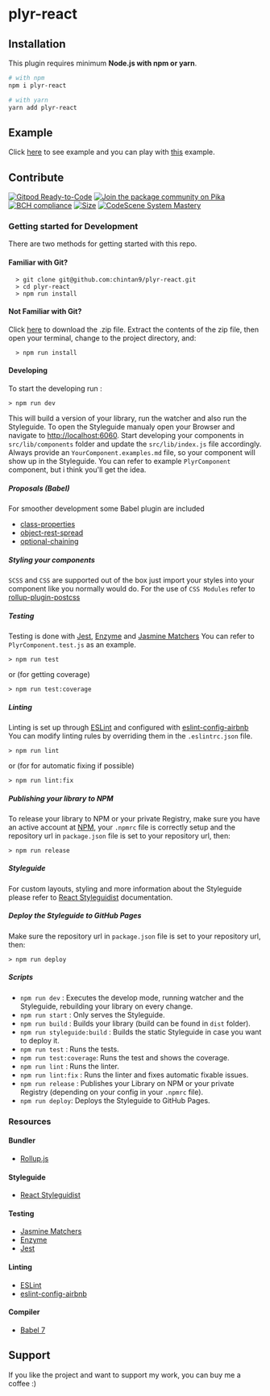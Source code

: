 # plyr-react

## Installation

This plugin requires minimum **Node.js with npm or yarn**.


```sh
# with npm
npm i plyr-react

# with yarn
yarn add plyr-react
```

## Example

Click
[here](https://stackblitz.com/edit/react-uq98gq?ctl=1&embed=1&file=index.js&hideExplorer=1&hideNavigation=1&view=preview)
to see example and you can play with
[this](https://stackblitz.com/edit/react-vfptdd?file=index.js) example.

## Contribute

[![Gitpod Ready-to-Code](https://img.shields.io/badge/Gitpod-Ready--to--Code-blue?logo=gitpod)](https://gitpod.io/#https://github.com/chintan9/plyr-react)
[![Join the package community on Pika](https://img.shields.io/badge/Pika%20Community-Ask%20questions,%20get%20answers-blue?style=flag-square)](https://www.pika.dev/npm/plyr-react)
[![BCH compliance](https://bettercodehub.com/edge/badge/chintan9/plyr-react?branch=master)](https://bettercodehub.com/)
[![Size](https://badgen.net/bundlephobia/minzip/plyr-react)](https://badgen.net/#bundlephobia)
[![CodeScene System Mastery](https://codescene.io/projects/7161/status-badges/system-mastery)](https://codescene.io/projects/7161)

### Getting started for Development

There are two methods for getting started with this repo.

#### Familiar with Git?

```
  > git clone git@github.com:chintan9/plyr-react.git
  > cd plyr-react
  > npm run install
```

#### Not Familiar with Git?

Click [here](https://github.com/chintan9/plyr-react.git/archive/master.zip) to
download the .zip file. Extract the contents of the zip file, then open your
terminal, change to the project directory, and:

```
  > npm run install
```

#### Developing

To start the developing run :

```
> npm run dev
```

This will build a version of your library, run the watcher and also run the
Styleguide. To open the Styleguide manualy open your Browser and navigate to
[http://localhost:6060](http://localhost:6060). Start developing your components
in `src/lib/components` folder and update the `src/lib/index.js` file
accordingly. Always provide an `YourComponent.examples.md` file, so your
component will show up in the Styleguide. You can refer to example
`PlyrComponent` component, but i think you'll get the idea.

##### Proposals (Babel)

For smoother development some Babel plugin are included

- [class-properties](https://github.com/babel/babel/tree/master/packages/babel-plugin-proposal-class-properties)
- [object-rest-spread](https://github.com/babel/babel/tree/master/packages/babel-plugin-proposal-object-rest-spread)
- [optional-chaining](https://github.com/babel/babel/tree/master/packages/babel-plugin-proposal-optional-chaining)

##### Styling your components

`SCSS` and `CSS` are supported out of the box just import your styles into your
component like you normally would do. For the use of `CSS Modules` refer to
[rollup-plugin-postcss](https://github.com/egoist/rollup-plugin-postcss)

##### Testing

Testing is done with [Jest](https://facebook.github.io/jest/),
[Enzyme](http://airbnb.io/enzyme/) and
[Jasmine Matchers](https://github.com/JamieMason/Jasmine-Matchers) You can refer
to `PlyrComponent.test.js` as an example.

```
> npm run test
```

or (for getting coverage)

```
> npm run test:coverage
```

##### Linting

Linting is set up through [ESLint](https://eslint.org/) and configured with
[eslint-config-airbnb](https://www.npmjs.com/package/eslint-config-airbnb) You
can modify linting rules by overriding them in the `.eslintrc.json` file.

```
> npm run lint
```

or (for for automatic fixing if possible)

```
> npm run lint:fix
```

##### Publishing your library to NPM

To release your library to NPM or your private Registry, make sure you have an
active account at [NPM](https://www.npmjs.com/), your `.npmrc` file is correctly
setup and the repository url in `package.json` file is set to your repository
url, then:

```
> npm run release
```

##### Styleguide

For custom layouts, styling and more information about the Styleguide please
refer to [React Styleguidist](https://react-styleguidist.js.org/) documentation.

##### Deploy the Styleguide to GitHub Pages

Make sure the repository url in `package.json` file is set to your repository
url, then:

```
> npm run deploy
```

##### Scripts

- `npm run dev` : Executes the develop mode, running watcher and the Styleguide,
  rebuilding your library on every change.
- `npm run start` : Only serves the Styleguide.
- `npm run build` : Builds your library (build can be found in `dist` folder).
- `npm run styleguide:build` : Builds the static Styleguide in case you want to
  deploy it.
- `npm run test` : Runs the tests.
- `npm run test:coverage`: Runs the test and shows the coverage.
- `npm run lint` : Runs the linter.
- `npm run lint:fix` : Runs the linter and fixes automatic fixable issues.
- `npm run release` : Publishes your Library on NPM or your private Registry
  (depending on your config in your `.npmrc` file).
- `npm run deploy`: Deploys the Styleguide to GitHub Pages.

### Resources

#### Bundler

- [Rollup.js](https://rollupjs.org/guide/en)

#### Styleguide

- [React Styleguidist](https://react-styleguidist.js.org/)

#### Testing

- [Jasmine Matchers](https://github.com/JamieMason/Jasmine-Matchers)
- [Enzyme](http://airbnb.io/enzyme/)
- [Jest](https://facebook.github.io/jest/)

#### Linting

- [ESLint](https://eslint.org/)
- [eslint-config-airbnb](https://www.npmjs.com/package/eslint-config-airbnb)

#### Compiler

- [Babel 7](https://babeljs.io/)

## Support

If you like the project and want to support my work, you can buy me a coffee :)
